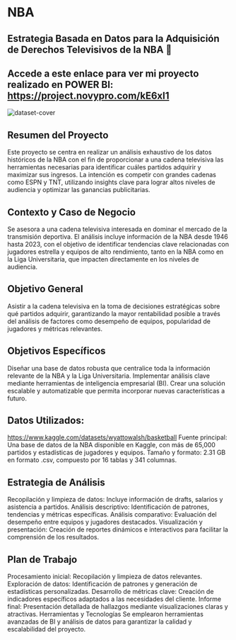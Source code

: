 # NBA


## Estrategia Basada en Datos para la Adquisición de Derechos Televisivos de la NBA 🚀
## Accede a este enlace para ver mi proyecto realizado en POWER BI: https://project.novypro.com/kE6xI1

![dataset-cover](https://github.com/user-attachments/assets/3a8c6038-b2cc-4735-9c31-50ee2889e316)



## Resumen del Proyecto
Este proyecto se centra en realizar un análisis exhaustivo de los datos históricos de la NBA con el fin de proporcionar a una cadena televisiva las herramientas necesarias para identificar cuáles partidos adquirir y maximizar sus ingresos. La intención es competir con grandes cadenas como ESPN y TNT, utilizando insights clave para lograr altos niveles de audiencia y optimizar las ganancias publicitarias.

## Contexto y Caso de Negocio
Se asesora a una cadena televisiva interesada en dominar el mercado de la transmisión deportiva. El análisis incluye información de la NBA desde 1946 hasta 2023, con el objetivo de identificar tendencias clave relacionadas con jugadores estrella y equipos de alto rendimiento, tanto en la NBA como en la Liga Universitaria, que impacten directamente en los niveles de audiencia.

## Objetivo General
Asistir a la cadena televisiva en la toma de decisiones estratégicas sobre qué partidos adquirir, garantizando la mayor rentabilidad posible a través del análisis de factores como desempeño de equipos, popularidad de jugadores y métricas relevantes.

## Objetivos Específicos
Diseñar una base de datos robusta que centralice toda la información relevante de la NBA y la Liga Universitaria.
Implementar análisis clave mediante herramientas de inteligencia empresarial (BI).
Crear una solución escalable y automatizable que permita incorporar nuevas características a futuro.



## Datos Utilizados:
https://www.kaggle.com/datasets/wyattowalsh/basketball
Fuente principal: Una base de datos de la NBA disponible en Kaggle, con más de 65,000 partidos y estadísticas de jugadores y equipos.
Tamaño y formato: 2.31 GB en formato .csv, compuesto por 16 tablas y 341 columnas.

## Estrategia de Análisis
Recopilación y limpieza de datos: Incluye información de drafts, salarios y asistencia a partidos.
Análisis descriptivo: Identificación de patrones, tendencias y métricas específicas.
Análisis comparativo: Evaluación del desempeño entre equipos y jugadores destacados.
Visualización y presentación: Creación de reportes dinámicos e interactivos para facilitar la comprensión de los resultados.


## Plan de Trabajo
Procesamiento inicial: Recopilación y limpieza de datos relevantes.
Exploración de datos: Identificación de patrones y generación de estadísticas personalizadas.
Desarrollo de métricas clave: Creación de indicadores específicos adaptados a las necesidades del cliente.
Informe final: Presentación detallada de hallazgos mediante visualizaciones claras y atractivas.
Herramientas y Tecnologías
Se emplearon herramientas avanzadas de BI y análisis de datos para garantizar la calidad y escalabilidad del proyecto.
